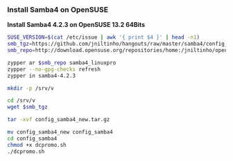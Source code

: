 
### Install Samba4 on OpenSUSE

**Install Samba4 4.2.3 on OpenSUSE 13.2 64Bits**

```bash
SUSE_VERSION=$(cat /etc/issue | awk '{ print $4 }' | head -n1)
smb_tgz=https://github.com/jniltinho/hangouts/raw/master/samba4/config_samba4_new.tar.gz
smb_repo=http://download.opensuse.org/repositories/home:/jniltinho/openSUSE_${SUSE_VERSION}/

zypper ar $smb_repo samba4_linuxpro
zypper --no-gpg-checks refresh
zypper in samba4-4.2.3

mkdir -p /srv/v

cd /srv/v
wget $smb_tgz

tar -xvf config_samba4_new.tar.gz

mv config_samba4_new config_samba4
cd config_samba4
chmod +x dcpromo.sh
./dcpromo.sh

```

